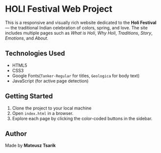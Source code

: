 # HOLI Festival Web Project

This is a responsive and visually rich website dedicated to the **Holi Festival** — the traditional Indian celebration of colors, spring, and love. The site includes multiple pages such as *What is Holi*, *Why Holi*, *Traditions*, *Story*, *Emotions*, and *About*.

## Technologies Used

- HTML5
- CSS3 
- Google Fonts(`Tanker-Regular` for titles, `Geologica` for body text)
- JavaScript (for active page detection)

## Getting Started
1. Clone the project to your local machine
2. Open `index.html` in a browser.
3. Explore each page by clicking the color-coded buttons in the sidebar.

## Author
Made by **Mateusz Tsarik** 
